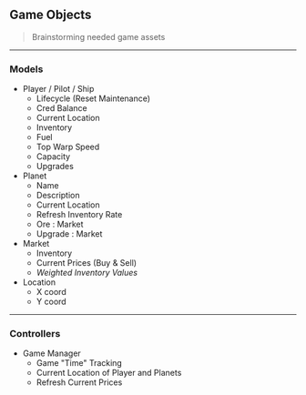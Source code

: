 ## Game Objects
> Brainstorming needed game assets

---
### **Models**
* Player / Pilot / Ship
    * Lifecycle (Reset Maintenance)
    * Cred Balance
    * Current Location
    * Inventory
    * Fuel
    * Top Warp Speed
    * Capacity
    * Upgrades
* Planet
    * Name
    * Description
    * Current Location
    * Refresh Inventory Rate
    * Ore : Market
    * Upgrade : Market
* Market
    * Inventory
    * Current Prices (Buy & Sell)
    * *Weighted Inventory Values*
* Location
    * X coord
    * Y coord

---
### **Controllers**
* Game Manager
    * Game "Time" Tracking
    * Current Location of Player and Planets
    * Refresh Current Prices